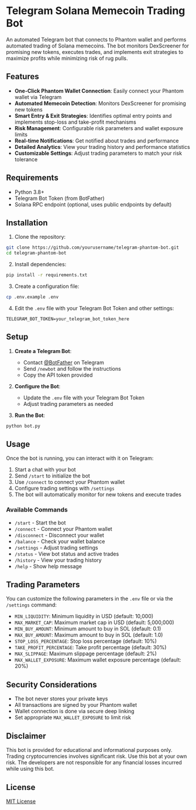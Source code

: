 # Telegram Solana Memecoin Trading Bot

An automated Telegram bot that connects to Phantom wallet and performs automated trading of Solana memecoins. The bot monitors DexScreener for promising new tokens, executes trades, and implements exit strategies to maximize profits while minimizing risk of rug pulls.

## Features

- **One-Click Phantom Wallet Connection**: Easily connect your Phantom wallet via Telegram
- **Automated Memecoin Detection**: Monitors DexScreener for promising new tokens
- **Smart Entry & Exit Strategies**: Identifies optimal entry points and implements stop-loss and take-profit mechanisms
- **Risk Management**: Configurable risk parameters and wallet exposure limits
- **Real-time Notifications**: Get notified about trades and performance
- **Detailed Analytics**: View your trading history and performance statistics
- **Customizable Settings**: Adjust trading parameters to match your risk tolerance

## Requirements

- Python 3.8+
- Telegram Bot Token (from BotFather)
- Solana RPC endpoint (optional, uses public endpoints by default)

## Installation

1. Clone the repository:
```bash
git clone https://github.com/yourusername/telegram-phantom-bot.git
cd telegram-phantom-bot
```

2. Install dependencies:
```bash
pip install -r requirements.txt
```

3. Create a configuration file:
```bash
cp .env.example .env
```

4. Edit the `.env` file with your Telegram Bot Token and other settings:
```
TELEGRAM_BOT_TOKEN=your_telegram_bot_token_here
```

## Setup

1. **Create a Telegram Bot**:
   - Contact [@BotFather](https://t.me/BotFather) on Telegram
   - Send `/newbot` and follow the instructions
   - Copy the API token provided

2. **Configure the Bot**:
   - Update the `.env` file with your Telegram Bot Token
   - Adjust trading parameters as needed

3. **Run the Bot**:
```bash
python bot.py
```

## Usage

Once the bot is running, you can interact with it on Telegram:

1. Start a chat with your bot
2. Send `/start` to initialize the bot
3. Use `/connect` to connect your Phantom wallet
4. Configure trading settings with `/settings`
5. The bot will automatically monitor for new tokens and execute trades

### Available Commands

- `/start` - Start the bot
- `/connect` - Connect your Phantom wallet
- `/disconnect` - Disconnect your wallet
- `/balance` - Check your wallet balance
- `/settings` - Adjust trading settings
- `/status` - View bot status and active trades
- `/history` - View your trading history
- `/help` - Show help message

## Trading Parameters

You can customize the following parameters in the `.env` file or via the `/settings` command:

- `MIN_LIQUIDITY`: Minimum liquidity in USD (default: 10,000)
- `MAX_MARKET_CAP`: Maximum market cap in USD (default: 5,000,000)
- `MIN_BUY_AMOUNT`: Minimum amount to buy in SOL (default: 0.1)
- `MAX_BUY_AMOUNT`: Maximum amount to buy in SOL (default: 1.0)
- `STOP_LOSS_PERCENTAGE`: Stop loss percentage (default: 10%)
- `TAKE_PROFIT_PERCENTAGE`: Take profit percentage (default: 30%)
- `MAX_SLIPPAGE`: Maximum slippage percentage (default: 2%)
- `MAX_WALLET_EXPOSURE`: Maximum wallet exposure percentage (default: 20%)

## Security Considerations

- The bot never stores your private keys
- All transactions are signed by your Phantom wallet
- Wallet connection is done via secure deep linking
- Set appropriate `MAX_WALLET_EXPOSURE` to limit risk

## Disclaimer

This bot is provided for educational and informational purposes only. Trading cryptocurrencies involves significant risk. Use this bot at your own risk. The developers are not responsible for any financial losses incurred while using this bot.

## License

[MIT License](LICENSE)